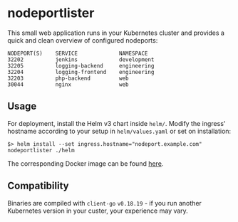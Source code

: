 # nodeportlister

This small web application runs in your Kubernetes cluster and provides a quick and clean overview of configured nodeports:

```
NODEPORT(S)    SERVICE             NAMESPACE
32202          jenkins             development
32205          logging-backend     engineering
32204          logging-frontend    engineering
32203          php-backend         web
30044          nginx               web
```

## Usage

For deployment, install the Helm v3 chart inside `helm/`. Modify the ingress' hostname according to your setup in `helm/values.yaml` or set on installation:

```
$> helm install --set ingress.hostname="nodeport.example.com" nodeportlister ./helm
```

The corresponding Docker image can be found [here](https://hub.docker.com/repository/docker/alexanderteves/nodeportlister).

## Compatibility

Binaries are compiled with `client-go` `v0.18.19` - if you run another Kubernetes version in your custer, your experience may vary.

